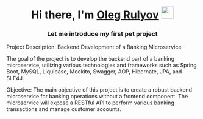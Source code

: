 <h1 align="center">Hi there, I'm <a href="https://daniilshat.ru/" target="_blank">Oleg Rulyov</a> 
<img src="https://github.com/blackcater/blackcater/raw/main/images/Hi.gif" height="32"/></h1>
<h3 align="center">Let me introduce my first pet project</h3>

Project Description: Backend Development of a Banking Microservice 

The goal of the project is to develop the backend part of a banking microservice, utilizing 
various technologies and frameworks such as Spring Boot, MySQL, Liquibase, Mockito, Swagger, AOP, Hibernate, JPA, and SLF4J.

Objective: 
The main objective of this project is to create a robust backend microservice for banking operations 
without a frontend component. The microservice will expose a RESTful API to perform various banking 
transactions and manage customer accounts.
